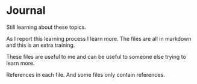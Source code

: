 # Journal

Still learning about these topics.

As I report this learning process I learn more. The files are all in markdown and this is an extra training.

These files are useful to me and can be useful to someone else trying to learn more.

References in each file. And some files only contain references.
